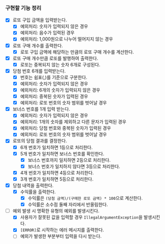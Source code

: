 ### 구현할 기능 정리

- [x] 로또 구입 금액을 입력받는다.
    - [x] 예외처리: 숫자가 입력되지 않은 경우
    - [x] 예외처리: 음수가 입력된 경우
    - [x] 예외처리: 1,000원으로 나누어 떨어지지 않는 경우
- [x] 로또 구매 개수를 출력한다.
    - [x] 로또 구입 금액에 해당하는 만큼의 로또 구매 개수를 계산한다.
- [x] 로또 구매 개수만큼 로또를 발행하여 출력한다.
    - [x] 로또는 중복되지 않는 숫자 6개로 구성된다.
- [x] 당첨 번호 6개를 입력받는다.
    - [x] 번호는 쉼표(,)를 기준으로 구분한다.
    - [x] 예외처리: 숫자가 입력되지 않은 경우
    - [x] 예외처리: 6개의 숫자가 입력되지 않은 경우
    - [x] 예외처리: 중복된 숫자가 입력된 경우
    - [x] 예외처리: 로또 번호의 숫자 범위를 벗어날 경우
- [x] 보너스 번호를 1개 입력 받는다.
    - [x] 예외처리: 숫자가 입력되지 않은 경우
    - [x] 예외처리: 1개의 숫자를 제외하고 다른 문자가 입력된 경우
    - [x] 예외처리: 당첨 번호와 중복된 숫자가 입력된 경우
    - [x] 예외처리: 로또 번호의 숫자 범위를 벗어날 경우
- [x] 로또의 당첨 결과를 결정한다.
    - [x] 6개 번호가 일치하면 1등으로 처리한다.
    - [x] 5개 번호가 일치하면 보너스 번호를 확인한다.
        - [x] 보너스 번호까지 일치하면 2등으로 처리한다.
        - [x] 보너스 번호가 일치하지 않다면 3등으로 처리한다.
    - [x] 4개 번호가 일치하면 4등으로 처리한다.
    - [x] 3개 번호가 일치하면 5등으로 처리한다.
- [x] 당첨 내역을 출력한다.
    - [x] 수익률을 출력한다.
        - [x] 수익률은 `(당첨 금액)/(구매한 로또 금액) * 100`으로 계산한다.
        - [x] 수익률은 소수점 둘째 자리에서 반올림한다.
- [ ] 예외 발생 시 명확한 유형의 예외를 발생시킨다.
    - [x] 사용자가 잘못된 값을 입력할 경우 `IllegalArgumentException`을 발생시킨다.
    - [x] `[ERROR]`로 시작하는 에러 메시지를 출력한다.
    - [ ] 예외가 발생한 부분부터 입력을 다시 받는다.